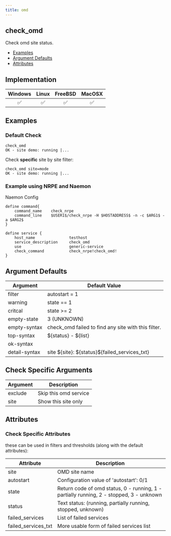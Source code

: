 ```yaml
---
title: omd
---
```


## check_omd

Check omd site status.

- [Examples](#examples)
- [Argument Defaults](#argument-defaults)
- [Attributes](#attributes)

## Implementation

| Windows            | Linux              | FreeBSD            | MacOSX             |
|:------------------:|:------------------:|:------------------:|:------------------:|
| :white_check_mark: | :white_check_mark: | :white_check_mark: | :white_check_mark: |

## Examples

### Default Check

    check_omd
    OK - site demo: running |...

Check **specific** site by site filter:

    check_omd site=mode
    OK - site demo: running |...

### Example using NRPE and Naemon

Naemon Config

    define command{
        command_name    check_nrpe
        command_line    $USER1$/check_nrpe -H $HOSTADDRESS$ -n -c $ARG1$ -a $ARG2$
    }

    define service {
        host_name               testhost
        service_description     check_omd
        use                     generic-service
        check_command           check_nrpe!check_omd!
    }

## Argument Defaults

| Argument      | Default Value                                       |
| ------------- | --------------------------------------------------- |
| filter        | autostart = 1                                       |
| warning       | state == 1                                          |
| critcal       | state >= 2                                          |
| empty-state   | 3 (UNKNOWN)                                         |
| empty-syntax  | check_omd failed to find any site with this filter. |
| top-syntax    | \${status} - \${list}                               |
| ok-syntax     |                                                     |
| detail-syntax | site \${site}: \${status}\${failed_services_txt}    |

## Check Specific Arguments

| Argument | Description           |
| -------- | --------------------- |
| exclude  | Skip this omd service |
| site     | Show this site only   |

## Attributes

### Check Specific Attributes

these can be used in filters and thresholds (along with the default attributes):

| Attribute           | Description                                                                             |
| ------------------- | --------------------------------------------------------------------------------------- |
| site                | OMD site name                                                                           |
| autostart           | Configuration value of 'autostart': 0/1                                                 |
| state               | Return code of omd status, 0 - running, 1 - partially running, 2 - stopped, 3 - unknown |
| status              | Text status: (running, partially running, stopped, unknown)                             |
| failed_services     | List of failed services                                                                 |
| failed_services_txt | More usable form of failed services list                                                |

